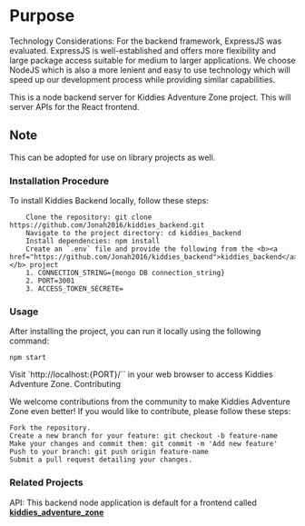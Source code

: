 # Purpose

Technology Considerations: For the backend framework, ExpressJS was evaluated. ExpressJS is well-established and offers more flexibility and large package access suitable for medium to larger applications. We choose NodeJS which is also a more lenient and easy to use technology which will speed up our development process while providing similar capabilities.

This is a node backend server for Kiddies Adventure Zone project. This will server APIs for the React frontend.

## Note

This can be adopted for use on library projects as well.

### Installation Procedure

To install Kiddies Backend locally, follow these steps:

```
    Clone the repository: git clone https://github.com/Jonah2016/kiddies_backend.git
    Navigate to the project directory: cd kiddies_backend
    Install dependencies: npm install
    Create an `.env` file and provide the following from the <b><a href="https://github.com/Jonah2016/kiddies_backend">kiddies_backend</a></b> project
    1. CONNECTION_STRING={mongo DB connection_string}
    2. PORT=3001
    3. ACCESS_TOKEN_SECRETE=
```

### Usage

After installing the project, you can run it locally using the following command:

```
npm start
```

Visit `http://localhost:{PORT}/`` in your web browser to access Kiddies Adventure Zone.
Contributing

We welcome contributions from the community to make Kiddies Adventure Zone even better! If you would like to contribute, please follow these steps:

    Fork the repository.
    Create a new branch for your feature: git checkout -b feature-name
    Make your changes and commit them: git commit -m 'Add new feature'
    Push to your branch: git push origin feature-name
    Submit a pull request detailing your changes.

### Related Projects

API: This backend node application is default for a frontend called <b><a href="https://github.com/Jonah2016/kiddies_adventure_zone">kiddies_adventure_zone</a></b>

